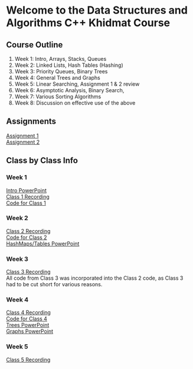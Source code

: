 # Welcome to the Data Structures and Algorithms C++ Khidmat Course

## Course Outline
1. Week 1: Intro, Arrays, Stacks, Queues
2. Week 2: Linked Lists, Hash Tables (Hashing)
3. Week 3: Priority Queues, Binary Trees
4. Week 4: General Trees and Graphs
5. Week 5: Linear Searching, Assignment 1 & 2 review
6. Week 6: Asymptotic Analysis, Binary Search,
7. Week 7: Various Sorting Algorithms
8. Week 8: Discussion on effective use of the above

## Assignments
[Assignment 1](https://forms.gle/9iA2dqmrXNmaYJ7L7)  
[Assignment 2](https://forms.gle/A15fiR1fDWQaQ9wY6)  

## Class by Class Info
### Week 1
[Intro PowerPoint](https://docs.google.com/presentation/d/1FcykBlQ1-jTtZOqBTC8k6DJ7p8eKzBHG/edit?usp=sharing&ouid=102829175677708313220&rtpof=true&sd=true)  
[Class 1 Recording](https://drive.google.com/drive/folders/1_a37J1Qm2Fn0TQ_YSZXEduRRZSkOkoqK?usp=sharing)  
[Code for Class 1](https://github.com/Deprecator16/DataStructuresAlgorithmsKhidmat/tree/main/Class%201)  

### Week 2
[Class 2 Recording](https://drive.google.com/drive/folders/1yHFBw2Jmer11VQbvCzN4ABIIXcV7j_nb?usp=sharing)  
[Code for Class 2](https://github.com/Deprecator16/DataStructuresAlgorithmsKhidmat/tree/main/Class%202)  
[HashMaps/Tables PowerPoint](https://docs.google.com/presentation/d/11ehHi-VsnhQRY2ajs4ehTPEh-Ica0utn/edit?usp=sharing&ouid=102829175677708313220&rtpof=true&sd=true)  

### Week 3
[Class 3 Recording](https://drive.google.com/drive/folders/1bE0yNnbRlR4uEkTaNc8O4W151Q6gghrx?usp=sharing)  
All code from Class 3 was incorporated into the Class 2 code, as Class 3 had to be cut short for various reasons.

### Week 4
[Class 4 Recording](https://drive.google.com/drive/folders/1p0GA6s4FpAd1YVDEHJY6RyJl9t1CN0yF?usp=sharing)  
[Code for Class 4](https://github.com/Deprecator16/DataStructuresAlgorithmsKhidmat/tree/main/Class%204)  
[Trees PowerPoint](https://docs.google.com/presentation/d/1eaIc28gocwsekSZxaSJiVSJunUeZ7YA8/edit?usp=sharing&ouid=102829175677708313220&rtpof=true&sd=true)  
[Graphs PowerPoint](https://docs.google.com/presentation/d/1DgeOd7Zblg3j8vIGDQMB-Z52fJv0AzgU/edit?usp=sharing&ouid=102829175677708313220&rtpof=true&sd=true)  

### Week 5
[Class 5 Recording](https://drive.google.com/drive/folders/1csCTn64xkO_wQldk3Sw9qwLtYwWqjxjr?usp=sharing)  

